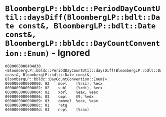 # `BloombergLP::bbldc::PeriodDayCountUtil::daysDiff(BloombergLP::bdlt::Date const&, BloombergLP::bdlt::Date const&, BloombergLP::bbldc::DayCountConvention::Enum)` - Ignored

```x86asm
0000000000404d30 <BloombergLP::bbldc::PeriodDayCountUtil::daysDiff(BloombergLP::bdlt::Date const&, BloombergLP::bdlt::Date const&, BloombergLP::bbldc::DayCountConvention::Enum)>:
0000000000000000: 02	movl	(%rsi), %ecx
0000000000000002: 02	subl	(%rdi), %ecx
0000000000000004: 02	xorl	%eax, %eax
0000000000000006: 03	cmpl	$9, %edx
0000000000000009: 03	cmovel	%ecx, %eax
000000000000000c: 01	retq	
000000000000000d: 03	nopl	(%rax)
```
